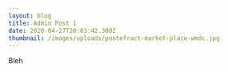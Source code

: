 ```yaml
---
layout: blog
title: Admin Post 1
date: 2020-04-27T20:03:42.308Z
thumbnail: /images/uploads/pontefract-market-place-wmdc.jpg
---
```

Bleh